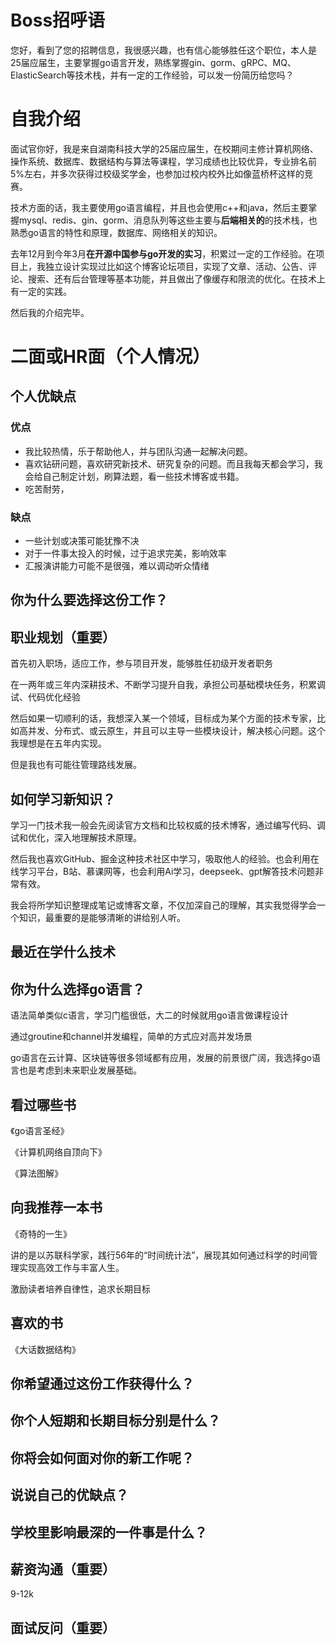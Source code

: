 # Boss招呼语

您好，看到了您的招聘信息，我很感兴趣，也有信心能够胜任这个职位，本人是25届应届生，主要掌握go语言开发，熟练掌握gin、gorm、gRPC、MQ、ElasticSearch等技术栈，并有一定的工作经验，可以发一份简历给您吗？

# 自我介绍

面试官你好，我是来自湖南科技大学的25届应届生，在校期间主修计算机网络、操作系统、数据库、数据结构与算法等课程，学习成绩也比较优异，专业排名前5%左右，并多次获得过校级奖学金，也参加过校内校外比如像蓝桥杯这样的竞赛。

技术方面的话，我主要使用go语言编程，并且也会使用c++和java，然后主要掌握mysql、redis、gin、gorm、消息队列等这些主要与**后端相关的**的技术栈，也熟悉go语言的特性和原理，数据库、网络相关的知识。

去年12月到今年3月**在开源中国参与go开发的实习**，积累过一定的工作经验。在项目上，我独立设计实现过比如这个博客论坛项目，实现了文章、活动、公告、评论、搜索、还有后台管理等基本功能，并且做出了像缓存和限流的优化。在技术上有一定的实践。

然后我的介绍完毕。

# 二面或HR面（个人情况）

## 个人优缺点

### 优点

- 我比较热情，乐于帮助他人，并与团队沟通一起解决问题。
- 喜欢钻研问题，喜欢研究新技术、研究复杂的问题。而且我每天都会学习，我会给自己制定计划，刷算法题，看一些技术博客或书籍。
- 吃苦耐劳，

### 缺点

- 一些计划或决策可能犹豫不决
- 对于一件事太投入的时候，过于追求完美，影响效率
- 汇报演讲能力可能不是很强，难以调动听众情绪


## 你为什么要选择这份工作？

## 职业规划（重要）

首先初入职场，适应工作，参与项目开发，能够胜任初级开发者职务

在一两年或三年内深耕技术、不断学习提升自我，承担公司基础模块任务，积累调试、代码优化经验

然后如果一切顺利的话，我想深入某一个领域，目标成为某个方面的技术专家，比如高并发、分布式、或云原生，并且可以主导一些模块设计，解决核心问题。这个我理想是在五年内实现。

但是我也有可能往管理路线发展。

## 如何学习新知识？

学习一门技术我一般会先阅读官方文档和比较权威的技术博客，通过编写代码、调试和优化，深入地理解技术原理。

然后我也喜欢GitHub、掘金这种技术社区中学习，吸取他人的经验。也会利用在线学习平台，B站、慕课网等，也会利用Ai学习，deepseek、gpt解答技术问题非常有效。

我会将所学知识整理成笔记或博客文章，不仅加深自己的理解，其实我觉得学会一个知识，最重要的是能够清晰的讲给别人听。

## 最近在学什么技术

## 你为什么选择go语言？

语法简单类似c语言，学习门槛很低，大二的时候就用go语言做课程设计

通过groutine和channel并发编程，简单的方式应对高并发场景

go语言在云计算、区块链等很多领域都有应用，发展的前景很广阔，我选择go语言也是考虑到未来职业发展基础。

## 看过哪些书

《go语言圣经》

《计算机网络自顶向下》

《算法图解》

## 向我推荐一本书

《奇特的一生》

讲的是以苏联科学家，践行56年的“时间统计法”，展现其如何通过科学的时间管理实现高效工作与丰富人生。

激励读者培养自律性，追求长期目标

## 喜欢的书

《大话数据结构》

## 你希望通过这份工作获得什么？

## 你个人短期和长期目标分别是什么？

## 你将会如何面对你的新工作呢？

## 说说自己的优缺点？

## 学校里影响最深的一件事是什么？

## 薪资沟通（重要）

9-12k

## 面试反问（重要）